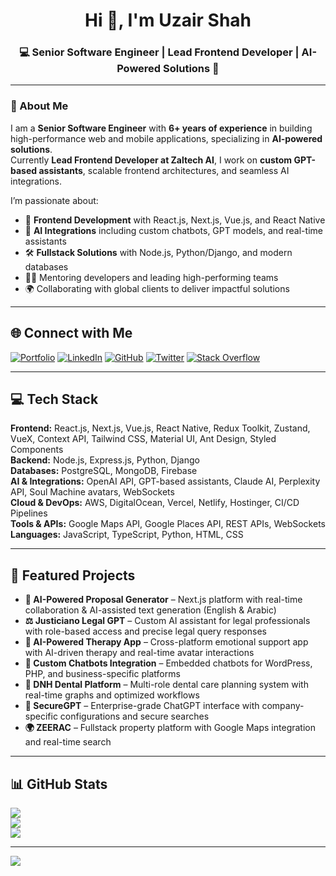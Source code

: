 <h1 align="center">Hi 👋, I'm Uzair Shah</h1>
<h3 align="center">💻 Senior Software Engineer | Lead Frontend Developer | AI-Powered Solutions 🚀</h3>

---

### 🌟 About Me
I am a **Senior Software Engineer** with **6+ years of experience** in building high-performance web and mobile applications, specializing in **AI-powered solutions**.  
Currently **Lead Frontend Developer at Zaltech AI**, I work on **custom GPT-based assistants**, scalable frontend architectures, and seamless AI integrations.  

I’m passionate about:
- 🚀 **Frontend Development** with React.js, Next.js, Vue.js, and React Native  
- 🤖 **AI Integrations** including custom chatbots, GPT models, and real-time assistants  
- 🛠 **Fullstack Solutions** with Node.js, Python/Django, and modern databases  
- 👨‍🏫 Mentoring developers and leading high-performing teams  
- 🌍 Collaborating with global clients to deliver impactful solutions  

---

## 🌐 Connect with Me
[![Portfolio](https://img.shields.io/badge/Portfolio-%23000000.svg?logo=vercel&logoColor=white)](https://uzair-shah.vercel.app)
[![LinkedIn](https://img.shields.io/badge/LinkedIn-%230077B5.svg?logo=linkedin&logoColor=white)](https://linkedin.com/in/uzairshahh121)
[![GitHub](https://img.shields.io/badge/GitHub-%23121011.svg?logo=github&logoColor=white)](https://github.com/uzairshah866)
[![Twitter](https://img.shields.io/badge/X-black.svg?logo=X&logoColor=white)](https://twitter.com/uzairshahh121)
[![Stack Overflow](https://img.shields.io/badge/-Stackoverflow-FE7A16?logo=stack-overflow&logoColor=white)](https://stackoverflow.com/users/13767730/uzair-shah)

---

## 💻 Tech Stack
**Frontend:** React.js, Next.js, Vue.js, React Native, Redux Toolkit, Zustand, VueX, Context API, Tailwind CSS, Material UI, Ant Design, Styled Components  
**Backend:** Node.js, Express.js, Python, Django  
**Databases:** PostgreSQL, MongoDB, Firebase  
**AI & Integrations:** OpenAI API, GPT-based assistants, Claude AI, Perplexity API, Soul Machine avatars, WebSockets  
**Cloud & DevOps:** AWS, DigitalOcean, Vercel, Netlify, Hostinger, CI/CD Pipelines  
**Tools & APIs:** Google Maps API, Google Places API, REST APIs, WebSockets  
**Languages:** JavaScript, TypeScript, Python, HTML, CSS  

---

## 🚀 Featured Projects
- **🤖 AI-Powered Proposal Generator** – Next.js platform with real-time collaboration & AI-assisted text generation (English & Arabic)  
- **⚖ Justiciano Legal GPT** – Custom AI assistant for legal professionals with role-based access and precise legal query responses  
- **🧠 AI-Powered Therapy App** – Cross-platform emotional support app with AI-driven therapy and real-time avatar interactions  
- **💬 Custom Chatbots Integration** – Embedded chatbots for WordPress, PHP, and business-specific platforms  
- **🦷 DNH Dental Platform** – Multi-role dental care planning system with real-time graphs and optimized workflows  
- **🔐 SecureGPT** – Enterprise-grade ChatGPT interface with company-specific configurations and secure searches  
- **🌍 ZEERAC** – Fullstack property platform with Google Maps integration and real-time search  

---

## 📊 GitHub Stats
![](https://github-readme-stats.vercel.app/api?username=uzairshah866&theme=dark&hide_border=false&include_all_commits=true&count_private=true)  
![](https://github-readme-streak-stats.herokuapp.com/?user=uzairshah866&theme=dark&hide_border=false)  
![](https://github-readme-stats.vercel.app/api/top-langs/?username=uzairshah866&theme=dark&hide_border=false&layout=compact)  

---

[![](https://visitcount.itsvg.in/api?id=uzairshah866&icon=0&color=0)](https://visitcount.itsvg.in)
